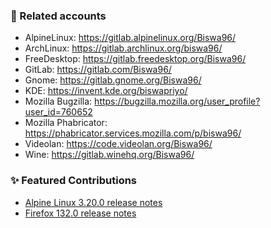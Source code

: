 ### 🔗 Related accounts

* AlpineLinux: https://gitlab.alpinelinux.org/Biswa96/
* ArchLinux: https://gitlab.archlinux.org/biswa96/
* FreeDesktop: https://gitlab.freedesktop.org/Biswa96/
* GitLab: https://gitlab.com/Biswa96/
* Gnome: https://gitlab.gnome.org/Biswa96/
* KDE: https://invent.kde.org/biswapriyo/
* Mozilla Bugzilla: https://bugzilla.mozilla.org/user_profile?user_id=760652
* Mozilla Phabricator: https://phabricator.services.mozilla.com/p/biswa96/
* Videolan: https://code.videolan.org/Biswa96/
* Wine: https://gitlab.winehq.org/Biswa96/

### ✨ Featured Contributions

* [Alpine Linux 3.20.0 release notes](https://alpinelinux.org/posts/Alpine-3.20.0-released.html)
* [Firefox 132.0 release notes](https://www.mozilla.org/en-US/firefox/132.0/releasenotes/)
